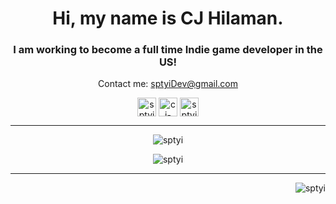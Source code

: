 <h1 align="center">Hi, my name is CJ Hilaman.</h1>
<h3 align="center">I am working to become a full time Indie game developer in the US!</h3>

<p align="center"> Contact me: <a href="mailto:sptyiDev@gmail.com" target="blank"> sptyiDev@gmail.com </a> </p>

<p align="center">
<a href="https://codepen.io/sptyi" target="blank"><img align="center" src="https://cdn.jsdelivr.net/npm/simple-icons@3.0.1/icons/codepen.svg" alt="sptyi" height="30" width="30" /></a>
<a href="https://linkedin.com/in/cj-hilaman" target="blank"><img align="center" src="https://cdn.jsdelivr.net/npm/simple-icons@3.0.1/icons/linkedin.svg" alt="cj-hilaman" height="30" width="30" /></a>
<a href="https://stackoverflow.com/users/sptyi" target="blank"><img align="center" src="https://cdn.jsdelivr.net/npm/simple-icons@3.0.1/icons/stackoverflow.svg" alt="sptyi" height="30" width="30" /></a>
</p>

---

<p align="center"><img src="https://github-readme-stats.vercel.app/api?username=sptyi&show_icons=true" alt="sptyi" /></p>

<p align="center"><img align="center" src="https://github-readme-stats.vercel.app/api/top-langs/?username=sptyi&layout=compact&hide=html" alt="sptyi" /></p>

---

<p align="right"> <img src="https://komarev.com/ghpvc/?username=sptyi" alt="sptyi" /> </p>
